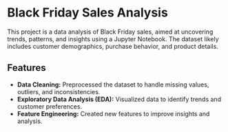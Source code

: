# Black Friday Sales Analysis

This project is a data analysis of Black Friday sales, aimed at uncovering trends, patterns, and insights using a Jupyter Notebook. The dataset likely includes customer demographics, purchase behavior, and product details.

## Features

- **Data Cleaning:** Preprocessed the dataset to handle missing values, outliers, and inconsistencies.
- **Exploratory Data Analysis (EDA):** Visualized data to identify trends and customer preferences.
- **Feature Engineering:** Created new features to improve insights and analysis.



